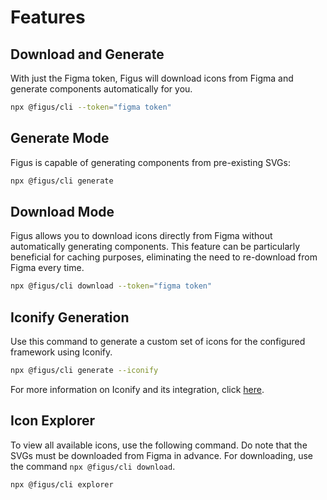 # Features

## Download and Generate

With just the Figma token, Figus will download icons from Figma and generate components automatically for you.

```bash
npx @figus/cli --token="figma token"
```

## Generate Mode

Figus is capable of generating components from pre-existing SVGs:

```bash
npx @figus/cli generate
```

## Download Mode

Figus allows you to download icons directly from Figma without automatically generating components. This feature can be particularly beneficial for caching purposes, eliminating the need to re-download from Figma every time.

```bash
npx @figus/cli download --token="figma token"
```

## Iconify Generation

Use this command to generate a custom set of icons for the configured framework using Iconify.

```bash
npx @figus/cli generate --iconify
```

For more information on Iconify and its integration, click [here](https://docs.iconify.design/icon-components/bundles/wrapper.html).

## Icon Explorer

To view all available icons, use the following command. Do note that the SVGs must be downloaded from Figma in advance. For downloading, use the command `npx @figus/cli download`.

```bash
npx @figus/cli explorer
```